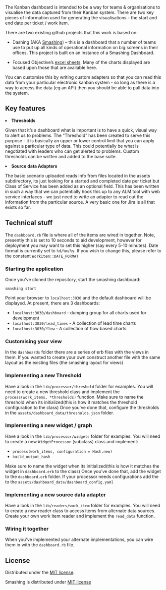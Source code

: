 The Kanban dashboard is intended to be a way for teams & organisations to visualise the data captured from their Kanban system.
There are two key pieces of information used for generating the visualisations - the start and end date per ticket / work item.

There are two existing github projects that this work is based on:
  
  - Dashing (AKA [Smashing](https://github.com/Smashing/smashing)) – this is a dashboard that a number of teams use to 
  put up all kinds of operational information on big screens in their offices. This project is built on an instance of 
  a Smashing Dashboard. 
  
  - Focused Objective’s [excel sheets](https://github.com/FocusedObjective/FocusedObjective.Resources). Many of the charts
  displayed are based upon those that are available here. 


You can customise this by writing custom adapters so that you can read this data from your particular electronic kanban system - 
so long as there is a way to access the data (eg an API) then you should be able to pull data into the system.

## Key features 


<li><b>Thresholds</b></li>

Given that it’s a dashboard what is important is to have a quick, visual way to alert us to problems. 
The “Threshold” has been created to serve this purpose - it is basically an upper or lower control limit that you can apply 
against a particular type of data. This could potentially be what is negotiated with leaders who can get alerted to problems.
Custom thresholds can be written and added to the base suite. 

<li><b>Source data Adapters</b></li>

The basic scenario uploaded reads info from files located in the assets subdirectory, its just looking for a 
started and completed date per ticket but Class of Service has been added as an optional field. 
This has been written in such a way that we can potentially hook this up to any ALM tool with web service interfaces 
\- we just need to write an adapter to read out the information from the particular source. A very basic one for Jira is 
all that exists so far.
 

## Technical stuff
 
The <code>dashboard.rb</code> file is where all of the items are wired in together. Note, presently this is set to 10 seconds to aid development, however for deployment you may want to set this higher (say every 5-10 minutes). 
Date format is currently set to <code>%d/%m/%y</code>. If you wish to change this, please refer to the constant <code>WorkItem::DATE_FORMAT</code>

### Starting the application 
Once you've cloned the repository, start the smashing dashboard:

<code>smashing start</code>

Point your browser to <code>localhost:3030</code> and the default dashboard will be displayed. At present, there are 3 dashboards:

<ul>
<li><code>localhost:3030/dashboard</code>  - dumping group for all charts used for development</li>
<li><code>localhost:3030/lead_times</code> - A collection of lead time charts</li>
<li><code>localhost:3030/flow</code> - A collection of flow based charts</li> 
</ul>
 
### Customising your view
In the <code>dashboards</code> folder there are a series of erb files with the views in them. If you wanted to create your own
 construct another file with the same layout as the existing files (the smashing layout for views)

### Implementing a new Threshold
Have a look in the <code>lib/processor/threshold</code> folder for examples. You will need to create a new threshold class and implement the <code>process(work_items, *thresholds)</code> function.
Make sure to name the threshold when its initialized(this is how it matches the threshold configuration to the class)
Once you've done that, configure the thresholds in the <code>assets/dashboard_data/thresholds.json</code> folder.
 

### Implementing a new widget / graph
Have a look in the <code>lib/processor/widgets</code> folder for examples. You will need to create a new <code>WidgetProcessor</code> (subclass) class and implement:

<ul>
 <li><code>process(work_items, configuration = Hash.new)</code></li>
 <li><code>build_output_hash</code></li>
</ul>

 
Make sure to name the widget when its initialized(this is how it matches the widget in <code>dashboard.erb</code> to the class)
Once you've done that, add the widget to the <code>dashboard.erb</code> folder.
If your processor needs configurations add the to the <code>assets/dashboard_data/dashboard_config.yaml</code>

### Implementing a new source data adapter
Have a look in the <code>lib/readers/work_item</code> folder for examples. You will need to create a new reader class to access items from alternate data sources.
Create your own work item reader and implement the <code>read_data</code> function.   

### Wiring it together
When you've implemented your alternate implementations, you can wire them in with the <code>dashboard.rb</code> file.
        
 
## License
 
Distributed under the [MIT license](License.txt).
 
Smashing is distributed under [MIT license](https://github.com/Smashing/smashing/blob/master/MIT-LICENSE)
